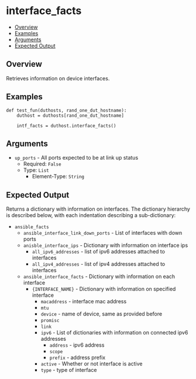 # interface_facts

- [Overview](#overview)
- [Examples](#examples)
- [Arguments](#arguments)
- [Expected Output](#expected-output)

## Overview
Retrieves information on device interfaces.

## Examples
```
def test_fun(duthosts, rand_one_dut_hostname):
    duthost = duthosts[rand_one_dut_hostname]

    intf_facts = duthost.interface_facts()
```

## Arguments
- `up_ports` - All ports expected to be at link up status
    - Required: `False`
    - Type: `List`
        - Element-Type: `String`

## Expected Output
Returns a dictionary with information on interfaces. The dictionary hierarchy is described below, with each indentation describing a sub-dictionary:

- `ansible_facts`
    - `ansible_interface_link_down_ports` - List of interfaces with down ports
    - `anisble_interface_ips` - Dictionary with information on interface ips
        - `all_ipv6_addresses` - list of ipv6 addresses attached to interfaces
        - `all_ipv4_addresses` - list of ipv4 addresses attached to interfaces
    - `ansible_interface_facts` - Dictionary with information on each interface
        - `{INTERFACE_NAME}` - Dictionary with information on specified interface
            - `macaddress` - interface mac address
            - `mtu`
            - `device` - name of device, same as provided before
            - `promisc`
            - `link`
            - `ipv6` - List of dictionaries with information on connected ipv6 addresses
                - `address` - ipv6 address
                - `scope`
                - `prefix` - address prefix
            - `active` - Whether or not interface is active
            - `type` - type of interface
